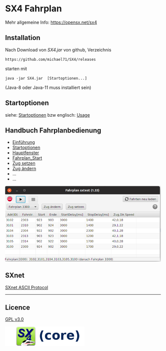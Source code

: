 # SX4 Fahrplan

Mehr allgemeine Info: https://opensx.net/sx4

## Installation

Nach Download von *SX4.jar* von github, Verzeichnis 

    https://github.com/michael71/SX4/releases

starten mit 
    
    java -jar SX4.jar  [Startoptionen...]

(Java-8 oder Java-11 muss installiert sein)

## Startoptionen

siehe: [Startoptionen](02-Optionen.md)
bzw englisch: [Usage](02-usage.md)

## Handbuch Fahrplanbedienung

* [Einführung](01-Einfuehrung.md)
* [Startoptionen](02-Optionen.md)
* [Hauptfenster](03-Hauptfenster.md)
* [Fahrplan_Start](04-Fahrplan_Start.md)
* [Zug setzen](05-Zug_setzen.md)
* [Zug ändern](06-Zug_aendern.md)
* ...
* ...

![](fahrplan1.png)

## SXnet

[SXnet ASCII Protocol](20-protocol.md)

___

## Licence

[GPL v3.0](https://www.gnu.org/licenses/gpl-3.0.en.html)

![](sx4_loco2_core.png)


